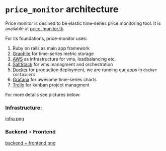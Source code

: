 # `price_monitor` architecture

Price monitor is desined to be elastic time-series price monitoring tool.
It is avaliable at [price-monitor.tk](price-monitor.tk).

For its foundations, price-monitor uses:
1. Ruby on rails as main app framework
2. [Graphite](https://graphiteapp.org) for time-series metric storage
3. [AWS](https://aws.amazon.com) as infrastructure for vms, loadbalancing etc.
4. [SaltStack](https://saltstack.com) for vms managment and orchestration
5. [Docker](http://docker.io) for production deployment, we are running our apps in `docker containers`
6. [Grafana](https://grafana.com) for awesome time-series charts
7. [Trello](https://trello.com/b/TZanAiel/pricemonitoringasaservice) for kanban project managment


For more details see pictures below:

### Infrastructure:
[infra png](infra.png)

### Backend + Frontend
[backend + frontend png](backend.png)

